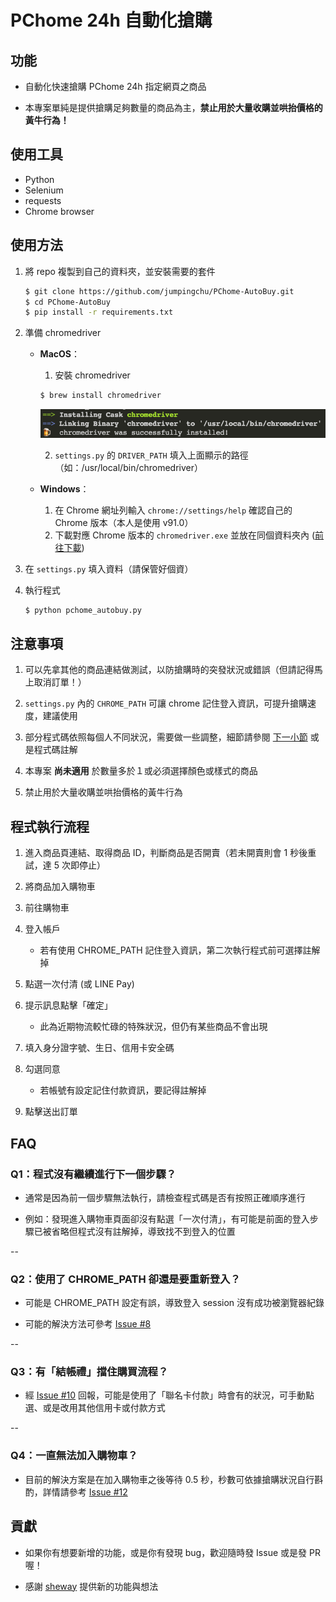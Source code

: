 # PChome 24h 自動化搶購

## 功能

* 自動化快速搶購 PChome 24h 指定網頁之商品
  
* 本專案單純是提供搶購足夠數量的商品為主，**禁止用於大量收購並哄抬價格的黃牛行為！**

## 使用工具

* Python
* Selenium
* requests
* Chrome browser

## 使用方法

1. 將 repo 複製到自己的資料夾，並安裝需要的套件
    ```bash
    $ git clone https://github.com/jumpingchu/PChome-AutoBuy.git
    $ cd PChome-AutoBuy
    $ pip install -r requirements.txt
    ```
2. 準備 chromedriver
   
   * **MacOS**：
      1. 安裝 chromedriver
        ```bash
        $ brew install chromedriver
        ```
        ![install_driver_mac](images/install_driver_mac.png)

      2. `settings.py` 的 `DRIVER_PATH` 填入上面顯示的路徑（如：/usr/local/bin/chromedriver）
   
   * **Windows**：
      1. 在 Chrome 網址列輸入 `chrome://settings/help` 確認自己的 Chrome 版本（本人是使用 v91.0）
      2. 下載對應 Chrome 版本的 `chromedriver.exe` 並放在同個資料夾內 ([前往下載](https://sites.google.com/chromium.org/driver/))
   
3. 在 `settings.py` 填入資料（請保管好個資）
   
4. 執行程式
    ```bash
    $ python pchome_autobuy.py
    ```

## 注意事項
1. 可以先拿其他的商品連結做測試，以防搶購時的突發狀況或錯誤（但請記得馬上取消訂單！）
   
2. `settings.py` 內的 `CHROME_PATH` 可讓 chrome 記住登入資訊，可提升搶購速度，建議使用
   
3. 部分程式碼依照每個人不同狀況，需要做一些調整，細節請參閱 [下一小節](#程式執行流程) 或是程式碼註解
     
4. 本專案 **尚未適用** 於數量多於１或必須選擇顏色或樣式的商品

5. 禁止用於大量收購並哄抬價格的黃牛行為

## 程式執行流程

1. 進入商品頁連結、取得商品 ID，判斷商品是否開賣（若未開賣則會 1 秒後重試，達 5 次即停止）
   
2. 將商品加入購物車
   
3. 前往購物車
   
4. 登入帳戶
    * 若有使用 CHROME_PATH 記住登入資訊，第二次執行程式前可選擇註解掉
   
5. 點選一次付清 (或 LINE Pay)
   
6. 提示訊息點擊「確定」
    * 此為近期物流較忙碌的特殊狀況，但仍有某些商品不會出現
   
7. 填入身分證字號、生日、信用卡安全碼
   
8. 勾選同意
    * 若帳號有設定記住付款資訊，要記得註解掉
    
9. 點擊送出訂單

## FAQ
  
### Q1：程式沒有繼續進行下一個步驟？

* 通常是因為前一個步驟無法執行，請檢查程式碼是否有按照正確順序進行
  
* 例如：發現進入購物車頁面卻沒有點選「一次付清」，有可能是前面的登入步驟已被省略但程式沒有註解掉，導致找不到登入的位置

--

### Q2：使用了 CHROME_PATH 卻還是要重新登入？

* 可能是 CHROME_PATH 設定有誤，導致登入 session 沒有成功被瀏覽器紀錄
  
* 可能的解決方法可參考 [Issue #8](https://github.com/jumpingchu/PChome-AutoBuy/issues/8)

--

### Q3：有「結帳禮」擋住購買流程？

* 經 [Issue #10](https://github.com/jumpingchu/PChome-AutoBuy/issues/10) 回報，可能是使用了「聯名卡付款」時會有的狀況，可手動點選、或是改用其他信用卡或付款方式

--

### Q4：一直無法加入購物車？

* 目前的解決方案是在加入購物車之後等待 0.5 秒，秒數可依據搶購狀況自行斟酌，詳情請參考 [Issue #12](https://github.com/jumpingchu/PChome-AutoBuy/issues/12)

## 貢獻

* 如果你有想要新增的功能，或是你有發現 bug，歡迎隨時發 Issue 或是發 PR 喔！
  
* 感謝 [sheway](https://github.com/sheway) 提供新的功能與想法
